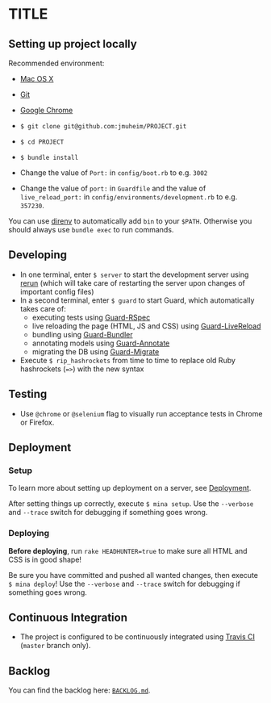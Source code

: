 # TITLE

## Setting up project locally

Recommended environment:

- [Mac OS X](http://www.apple.com/osx/)
- [Git](http://git-scm.com/)
- [Google Chrome](https://www.google.com/intl/en/chrome/browser/)

- `$ git clone git@github.com:jmuheim/PROJECT.git`
- `$ cd PROJECT`
- `$ bundle install`
- Change the value of `Port:` in `config/boot.rb` to e.g. `3002`
- Change the value of `port:` in `Guardfile` and the value of `live_reload_port:` in `config/environments/development.rb` to e.g. `357230`.

You can use [direnv](https://github.com/zimbatm/direnv) to automatically add `bin` to your `$PATH`. Otherwise you should always use `bundle exec` to run commands.

## Developing

- In one terminal, enter `$ server` to start the development server using [rerun](https://github.com/alexch/rerun) (which will take care of restarting the server upon changes of important config files)
- In a second terminal, enter `$ guard` to start Guard, which automatically takes care of:
  - executing tests using [Guard-RSpec](https://github.com/guard/guard-rspec)
  - live reloading the page (HTML, JS and CSS) using [Guard-LiveReload](https://github.com/guard/guard-livereload)
  - bundling using [Guard-Bundler](https://github.com/guard/guard-bundler)
  - annotating models using [Guard-Annotate](https://github.com/cpjolicoeur/guard-annotate)
  - migrating the DB using [Guard-Migrate](https://github.com/glanotte/guard-migrate)
- Execute `$ rip_hashrockets` from time to time to replace old Ruby hashrockets (`=>`) with the new syntax

## Testing

- Use `@chrome` or `@selenium` flag to visually run acceptance tests in Chrome or Firefox.

## Deployment

### Setup

To learn more about setting up deployment on a server, see [Deployment](./DEPLOYMENT.md).

After setting things up correctly, execute `$ mina setup`. Use the `--verbose` and `--trace` switch for debugging if something goes wrong.

### Deploying

**Before deploying**, run `rake HEADHUNTER=true` to make sure all HTML and CSS is in good shape!

Be sure you have committed and pushed all wanted changes, then execute `$ mina deploy`! Use the `--verbose` and `--trace` switch for debugging if something goes wrong.

## Continuous Integration

- The project is configured to be continuously integrated using [Travis CI](https://travis-ci.org/jmuheim/PROJECT) (`master` branch only).

## Backlog

You can find the backlog here: [`BACKLOG.md`](./BACKLOG.md).
